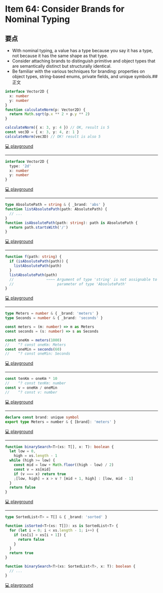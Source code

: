 # Item 64: Consider Brands for Nominal Typing

## 要点

- With nominal typing, a value has a type because you say it has a type, not because it has the same shape as that type.
- Consider attaching brands to distinguish primitive and object types that are semantically distinct but structurally identical.
- Be familiar with the various techniques for branding: properties on object types, string-based enums, private fields, and unique symbols.## 正文

```ts
interface Vector2D {
  x: number
  y: number
}
function calculateNorm(p: Vector2D) {
  return Math.sqrt(p.x ** 2 + p.y ** 2)
}

calculateNorm({ x: 3, y: 4 }) // OK, result is 5
const vec3D = { x: 3, y: 4, z: 1 }
calculateNorm(vec3D) // OK! result is also 5
```

[💻 playground](https://www.typescriptlang.org/play/?ts=5.4.5#code/JYOwLgpgTgZghgYwgAgGoQWA9lATAEWQG8AoZZADwC5kQBXAWwCNoBuM5ATxvubZIC+JGHRCZgWEMgRwANgjqy4kAHI4GACgAONdJhwEAlMQ5QIYOlCkBZZQAsAdAGcAjlDDaHFZACofyXGQAamQtB05ff1xDdiESGXlFZQg1KE0iamQAZgAaLhoAFgEY8gB6UuQAeQBpPLMnRTBkYCdkAFZ4yScmgDcMLMIAXmJM3PzkAryALxoARgF2BIUlVXUNPoQBkuRyquqAQmR6xubWuScsdpIgA)

---

```ts
interface Vector2D {
  type: '2d'
  x: number
  y: number
}
```

[💻 playground](https://www.typescriptlang.org/play/?ts=5.4.5#code/JYOwLgpgTgZghgYwgAgGoQWA9lATAEWQG8AoZZMATwAcIAuZAclwBNGBuM5ADwZAFcAtgCNoncpT5DRUTgF8SQA)

---

```ts
type AbsolutePath = string & { _brand: 'abs' }
function listAbsolutePath(path: AbsolutePath) {
  // ...
}
function isAbsolutePath(path: string): path is AbsolutePath {
  return path.startsWith('/')
}
```

[💻 playground](https://www.typescriptlang.org/play/?ts=5.4.5#code/C4TwDgpgBAggRgZwPYBsCuwIAUCGwAWUAvFAsAE4CWAdgOZQBkUA3gPpzk7UAmAXFAHIciAQF8A3ACgAZmmoBjYJSTUoKSmXjJ0mXAQAUYPPn5bUGbMYCULSVCgB6B1AB0byaJlzFy1RrM6lgZGBPxkVHRW-CGEGrCI5rrGtvbkEMBo5KoxLmQ45MAIAOqUBgIOAlZSnkA)

---

```ts
function f(path: string) {
  if (isAbsolutePath(path)) {
    listAbsolutePath(path)
  }
  listAbsolutePath(path)
  //               ~~~~ Argument of type 'string' is not assignable to
  //                    parameter of type 'AbsolutePath'
}
```

[💻 playground](https://www.typescriptlang.org/play/?ts=5.4.5#code/C4TwDgpgBAggRgZwPYBsCuwIAUCGwAWUAvFAsAE4CWAdgOZQBkUA3gPpzk7UAmAXFAHIciAQF8A3ACgAZmmoBjYJSTUoKSmXjJ0mXAQAUYPPn5bUGbMYCULSVCgB6B1AB0byaJlzFy1RrM6lgZGBPxkVHRW-CGEGrCI5rrGtvbkEMBo5KoxLmQ45MAIAOqUBgIOAlZSnrIKSipQ0obGYRQ0tDbMdlCU0lD6-gmBevjNBFad3fbqmkMWI2P4Vd2e0xrAAfPGi8v2TvYHh0dQAH5nJ7DktGgAthDUwFBIfaCQguHtAj0IUNRIjzgEAhKLRqMIUNBgEhuvtjnDjkZOHdMOQni9wNABJskgQBB5JEA)

---

```ts
type Meters = number & { _brand: 'meters' }
type Seconds = number & { _brand: 'seconds' }

const meters = (m: number) => m as Meters
const seconds = (s: number) => s as Seconds

const oneKm = meters(1000)
//    ^? const oneKm: Meters
const oneMin = seconds(60)
//    ^? const oneMin: Seconds
```

[💻 playground](https://www.typescriptlang.org/play/?ts=5.4.5#code/C4TwDgpgBAshwQE4GcoF4oDsCuBbARklAGRQDeA+vogIaYAmAXFAOS7xLIsC+A3AFChIUAMoQAxgHsGqDDgJFSlanSatkE6fS59+-KZmTAo7BCnRQAFLmbzCiAJToAfCag1UcM8gEGjUDQNtC0tkWzx7JzRXVA9RTRkBfWl-aQgAaVwLU05LAEYABiKHAQB6UqhKqAA9AH4oP2M0zOYvTmTDJswIGABLTAtArWRLADYCkv5yqpr6xqg0vsxmMSDkfiA)

---

```ts
const tenKm = oneKm * 10
//    ^? const tenKm: number
const v = oneKm / oneMin
//    ^? const v: number
```

[💻 playground](https://www.typescriptlang.org/play/?ts=5.4.5#code/C4TwDgpgBAshwQE4GcoF4oDsCuBbARklAGRQDeA+vogIaYAmAXFAOS7xLIsC+A3AFChIUAMoQAxgHsGqDDgJFSlanSatkE6fS59+-KZmTAo7BCnRQAFLmbzCiAJToAfCag1UcM8gEGjUDQNtC0tkWzx7JzRXVA9RTRkBfWl-aQgAaVwLU05LAEYABiKHAQB6UqhKqAA9AH4oP2M0zOYvTmTDJswIGABLTAtArWRLADYCkv5yqpr6xqg0vsxmMSDkDv8ETEyLZqyAKihCsoqquoaU4y2WrAikDeMAN13unYrF-pOZ8-nH8IVEPwgA)

---

```ts
declare const brand: unique symbol
export type Meters = number & { [brand]: 'meters' }
```

[💻 playground](https://www.typescriptlang.org/play/?ts=5.4.5#code/CYUwxgNghgTiAEYD2A7AzgF3gIxlFwAXPAK4oCWAjiQmgJ4C22SEA3AFAgAeADkjFgx0eCALIgMIGGngBeeChJMp8AGTwA3gG1c+YAF1iAcgYSpaIwF8OQA)

---

```ts
function binarySearch<T>(xs: T[], x: T): boolean {
  let low = 0,
    high = xs.length - 1
  while (high >= low) {
    const mid = low + Math.floor((high - low) / 2)
    const v = xs[mid]
    if (v === x) return true
    ;[low, high] = x > v ? [mid + 1, high] : [low, mid - 1]
  }
  return false
}
```

[💻 playground](https://www.typescriptlang.org/play/?ts=5.4.5#code/GYVwdgxgLglg9mABAIxmAhgJwJ4GUCmWEAFgDwAqAfABQAeAzgFyLkDaAugDSK3PkCUzZHDgAbQkgDeAKESJxUeXADuiALyIADN2IwA5sXU96AOnFg9UQwFpEARgDcsxMt3jE1XQcSUNolfyIMnJyEAj0igC2MAAmRv6qANSIALLoVibA-nCY1J76NkrKgQD0iABM-E4hiGFgEYgAbkYMrNEx7NUhMMAezWoDPIGY+FAgmEhQmCD4XXKsCToF7C0+TYgA-IhtsYjJdksGK8wLKtztiLZ2nc4Avs4jYxOIwOii9LPS90A)

---

```ts
type SortedList<T> = T[] & { _brand: 'sorted' }

function isSorted<T>(xs: T[]): xs is SortedList<T> {
  for (let i = 0; i < xs.length - 1; i++) {
    if (xs[i] > xs[i + 1]) {
      return false
    }
  }
  return true
}

function binarySearch<T>(xs: SortedList<T>, x: T): boolean {
  // ...
}
```

[💻 playground](https://www.typescriptlang.org/play/?ts=5.4.5#code/C4TwDgpgBAyg9gJ2BAJgGQJYGdgB4AqAfFALxT4DaAulAGRQDeA+gEYICGAdigFxQDkWRMhT8AvgG4AUFIBmAV04BjYBjico2eElQFCACgAeWPpSoBKPsc1ZYw1Jhx7GUqFFmIo+gDYRgm0igABgkA3ChjADpfTgBzYAALKABaKABGUIwAaizzFzc3DFkvYwoMGmJSjCgs9It8grcEP3kEDVl2bywIaUaxVyh+ppa2qGAEeR6pfrlFFTUNFgxOdgQQGAhVpQS9IxM7HXRsPCIAGgjTSygWODhfLgaAekeoAGEAeQBZAAUAJQBRGAwAa+fzeOAAd0CQXOCQwsSSZCiMXiSVSGQGELhvi8cIRUEIZHBELyDAGbiU6hwUAAthgUIFiTUoJ92IlIrJwYh9Po8WioMS8i8AEzmXoFSmcakAN0CpTpKCo4sKxX0spIGoieWawFaGnGk2VUAoxNh8ISNCRBKgsoA-MaFcy0maETQ+CbIedHeilQMhlAdXr3J1uuLnlB-gA5AAi0xkQA)
